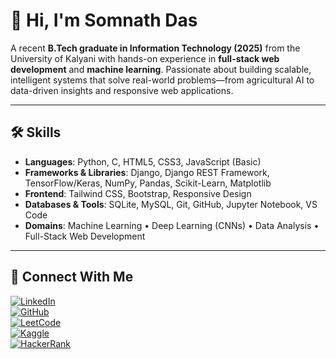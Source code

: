 # 👋 Hi, I'm Somnath Das

A recent **B.Tech graduate in Information Technology (2025)** from the University of Kalyani with hands-on experience in **full-stack web development** and **machine learning**. Passionate about building scalable, intelligent systems that solve real-world problems—from agricultural AI to data-driven insights and responsive web applications.

---

## 🛠️ Skills

- **Languages**: Python, C, HTML5, CSS3, JavaScript (Basic)  
- **Frameworks & Libraries**: Django, Django REST Framework, TensorFlow/Keras, NumPy, Pandas, Scikit-Learn, Matplotlib  
- **Frontend**: Tailwind CSS, Bootstrap, Responsive Design  
- **Databases & Tools**: SQLite, MySQL, Git, GitHub, Jupyter Notebook, VS Code  
- **Domains**: Machine Learning • Deep Learning (CNNs) • Data Analysis • Full-Stack Web Development

---

## 🔗 Connect With Me

[![LinkedIn](https://img.shields.io/badge/LinkedIn-0A66C2?style=flat&logo=linkedin&logoColor=white)](https://www.linkedin.com/in/dassomnath99)  
[![GitHub](https://img.shields.io/badge/GitHub-181717?style=flat&logo=github&logoColor=white)](https://github.com/dassomnath99)  
[![LeetCode](https://img.shields.io/badge/LeetCode-FFA116?style=flat&logo=leetcode&logoColor=black)](https://leetcode.com/dassomnath99)  
[![Kaggle](https://img.shields.io/badge/Kaggle-20BEFF?style=flat&logo=kaggle&logoColor=white)](https://www.kaggle.com/somnathdas8642)  
[![HackerRank](https://img.shields.io/badge/HackerRank-2EC866?style=flat&logo=hackerrank&logoColor=white)](https://www.hackerrank.com/somnathdas8642)
